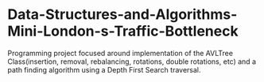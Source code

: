 # Data-Structures-and-Algorithms-Mini-London-s-Traffic-Bottleneck

Programming project focused around implementation of the AVLTree Class(insertion, removal, rebalancing, rotations, double rotations, etc) and a path finding algorithm using a Depth First Search traversal. 
